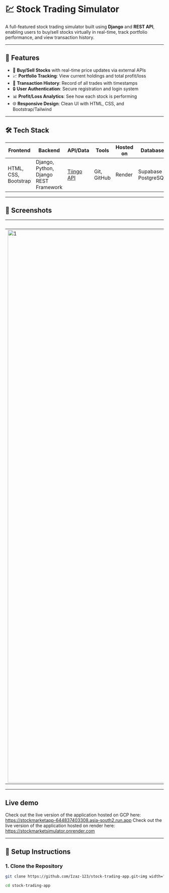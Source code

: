 # 💹 Stock Trading Simulator

A full-featured stock trading simulator built using **Django** and **REST API**, enabling users to buy/sell stocks virtually in real-time, track portfolio performance, and view transaction history.

---

## 🚀 Features

- 🏦 **Buy/Sell Stocks** with real-time price updates via external APIs
- 📈 **Portfolio Tracking**: View current holdings and total profit/loss
- 🧾 **Transaction History**: Record of all trades with timestamps
- 🔒 **User Authentication**: Secure registration and login system
- 📊 **Profit/Loss Analytics**: See how each stock is performing
- 🌐 **Responsive Design**: Clean UI with HTML, CSS, and Bootstrap/Tailwind

---

## 🛠 Tech Stack

| Frontend | Backend | API/Data | Tools | Hosted on | Database |
|----------|---------|----------|-------|-----------|----------|
| HTML, CSS, Bootstrap | Django, Python, Django REST Framework | [Tiingo API](https://www.tiingo.com/) | Git, GitHub | Render | Supabase PostgreSQL |

---

## 📸 Screenshots

| Login     | Register | Portfolio | Stocks | Profile |
|-----------|----------|-----------|--------|---------|
| <img width="2940" height="1754" alt="1" src="https://github.com/user-attachments/assets/ed1797d3-6e36-405b-89a1-0d0cf0678d01" />| <img width="2940" height="1754" alt="2" src="https://github.com/user-attachments/assets/a0b046c2-853a-4116-81aa-4992db65e234" /> | <img width="2940" height="1754" alt="3" src="https://github.com/user-attachments/assets/cb322026-f07c-4789-9e87-e6ba522ee28b" />| <img width="2940" height="1754" alt="4" src="https://github.com/user-attachments/assets/fcf25c1b-4db8-48ae-9279-751566173d3a" /> | <img width="2940" height="1754" alt="5" src="https://github.com/user-attachments/assets/f6142831-57a0-4353-9555-2f353a16536e" /> | <img width="2940" height="1754" alt="5" src="https://github.com/user-attachments/assets/213e8215-19f5-408c-9841-085f716da433" /> |



---
## Live demo 
Check out the live version of the application hosted on GCP here: https://stockmarketapp-644837403308.asia-south2.run.app
Check out the live version of the application hosted on render here: https://stockmarketsimulator.onrender.com

---



## 🔧 Setup Instructions

### 1. Clone the Repository
```bash
git clone https://github.com/Izaz-123/stock-trading-app.git<img width="2940" height="1754" alt="6" src="https://github.com/user-attachments/assets/17e41e72-5922-498e-8d1b-93e60a921351" />

cd stock-trading-app
